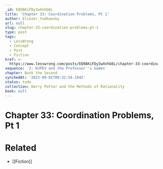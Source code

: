 ```yaml
---
_id: EQ9AKiFDy3wXnhG6L
title: 'Chapter 33: Coordination Problems, Pt 1'
author: Eliezer_Yudkowsky
url: null
slug: chapter-33-coordination-problems-pt-1
type: post
tags:
  - LessWrong
  - Concept
  - Post
  - Fiction
href: >-
  https://www.lesswrong.com/posts/EQ9AKiFDy3wXnhG6L/chapter-33-coordination-problems-pt-1
sequence: '2: HJPEV and the Professor''s Games'
chapter: Book the Second
synchedAt: '2022-09-01T09:32:54.194Z'
status: todo
collection: Harry Potter and the Methods of Rationality
book: null
---
```


# Chapter 33: Coordination Problems, Pt 1


# Related

- [[Fiction]]